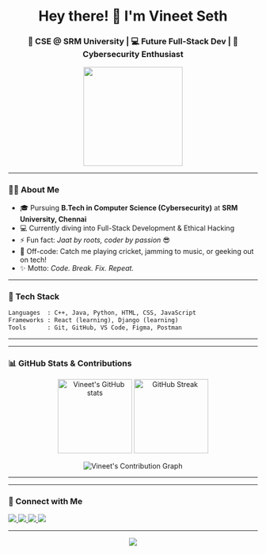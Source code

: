 <h1 align="center">Hey there! 👋 I'm Vineet Seth</h1>
<h3 align="center">🚀 CSE @ SRM University | 💻 Future Full-Stack Dev | 🔐 Cybersecurity Enthusiast</h3>

<p align="center">
  <img src="https://media.giphy.com/media/du3J3cXyzhj75IOgvA/giphy.gif" width="200" />
</p>

---

### 👨‍💻 About Me
- 🎓 Pursuing **B.Tech in Computer Science (Cybersecurity)** at **SRM University, Chennai**  
- 💻 Currently diving into Full-Stack Development & Ethical Hacking  
- ⚡ Fun fact: *Jaat by roots, coder by passion* 😎  
- 🏏 Off-code: Catch me playing cricket, jamming to music, or geeking out on tech!  
- ✨ Motto: *Code. Break. Fix. Repeat.*

---

### 🚀 Tech Stack
```html
Languages  : C++, Java, Python, HTML, CSS, JavaScript  
Frameworks : React (learning), Django (learning)  
Tools      : Git, GitHub, VS Code, Figma, Postman
```

---

---

### 📊 GitHub Stats & Contributions

<p align="center">
  <img src="https://github-readme-stats.vercel.app/api?username=Vineet2511SRM&show_icons=true&theme=tokyonight&hide_border=true" alt="Vineet's GitHub stats" height="150"/>
  <img src="https://github-readme-streak-stats.herokuapp.com?user=Vineet2511SRM&theme=tokyonight&hide_border=true" alt="GitHub Streak" height="150"/>
</p>

<p align="center">
  <img src="https://github-readme-activity-graph.vercel.app/graph?username=Vineet2511SRM&theme=tokyo-night&hide_border=true&area=true" alt="Vineet's Contribution Graph"/>
</p>

---

---

### 🔗 Connect with Me
<p>
  <a href="mailto:emperorvineet7@gmail.com" target="_blank">
    <img src="https://img.shields.io/badge/Email-emperorvineet7@gmail.com-red?style=for-the-badge&logo=gmail" />
  </a>
  <a href="https://github.com/Vineet2511SRM" target="_blank">
    <img src="https://img.shields.io/badge/GitHub-Vineet2511SRM-000?style=for-the-badge&logo=github" />
  </a>
  <a href="https://www.linkedin.com/in/vineet-seth-92a09532b/" target="_blank">
    <img src="https://img.shields.io/badge/LinkedIn-Vineet%20Seth-blue?style=for-the-badge&logo=linkedin" />
  </a>
  <a href="https://www.instagram.com/vineet__seth/" target="_blank">
    <img src="https://img.shields.io/badge/Instagram-@vineet__seth-E4405F?style=for-the-badge&logo=instagram&logoColor=white" />
  </a>
</p>

---

<p align="center">
  <img src="https://readme-typing-svg.demolab.com?font=Fira+Code&size=22&pause=1000&center=true&vCenter=true&width=440&lines=Full-Stack+Dev+in+the+Making...;Cybersecurity+Enthusiast+%F0%9F%94%90;Always+Learning+%F0%9F%93%9A;Code.+Break.+Fix.+Repeat."/>
</p>
